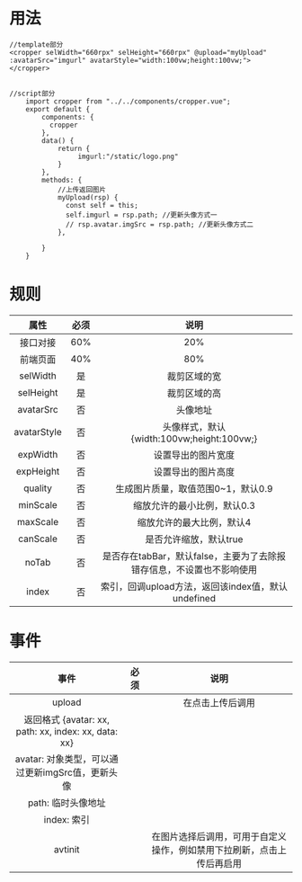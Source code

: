 # 用法
```
//template部分
<cropper selWidth="660rpx" selHeight="660rpx" @upload="myUpload" :avatarSrc="imgurl" avatarStyle="width:100vw;height:100vw;"> 
</cropper>


//script部分
	import cropper from "../../components/cropper.vue";
	export default {
		components: {
		  cropper
		},
		data() {
			return {
				 imgurl:"/static/logo.png"
			}
		},
		methods: {
			//上传返回图片
			myUpload(rsp) {
			  const self = this;
			  self.imgurl = rsp.path; //更新头像方式一
			  // rsp.avatar.imgSrc = rsp.path; //更新头像方式二
			},

		}
	}

```



# 规则

|    属性	    | 必须   |  说明 |
| :-----:   | :----: | :----: |
| 接口对接 | 60%  | 20%    | 
| 前端页面    | 40%   |   80%  |
|selWidth   |是|裁剪区域的宽|
|selHeight |是|裁剪区域的高|
|avatarSrc |否|头像地址|
|avatarStyle  | 否|头像样式，默认{width:100vw;height:100vw;}|
|expWidth   |否|设置导出的图片宽度|
|expHeight  | 否|设置导出的图片高度|
|quality   | 否|生成图片质量，取值范围0~1，默认0.9|
|minScale  |否|缩放允许的最小比例，默认0.3|
|maxScale   |否|缩放允许的最大比例，默认4|
|canScale  |否|是否允许缩放，默认true|
|noTab  |      否|是否存在tabBar，默认false，主要为了去除报错存信息，不设置也不影响使用|
|index |       否|索引，回调upload方法，返回该index值，默认undefined|


# 事件

|    事件	    | 必须   |  说明 |
| :-----:   | :----: | :----: |
| upload |  | 在点击上传后调用
返回格式 {avatar: xx, path: xx, index: xx, data: xx}   | 
| avatar: 对象类型，可以通过更新imgSrc值，更新头像    |    |    |
|path: 临时头像地址	   |||
|index: 索引 |||
|avtinit ||在图片选择后调用，可用于自定义操作，例如禁用下拉刷新，点击上传后再启用|